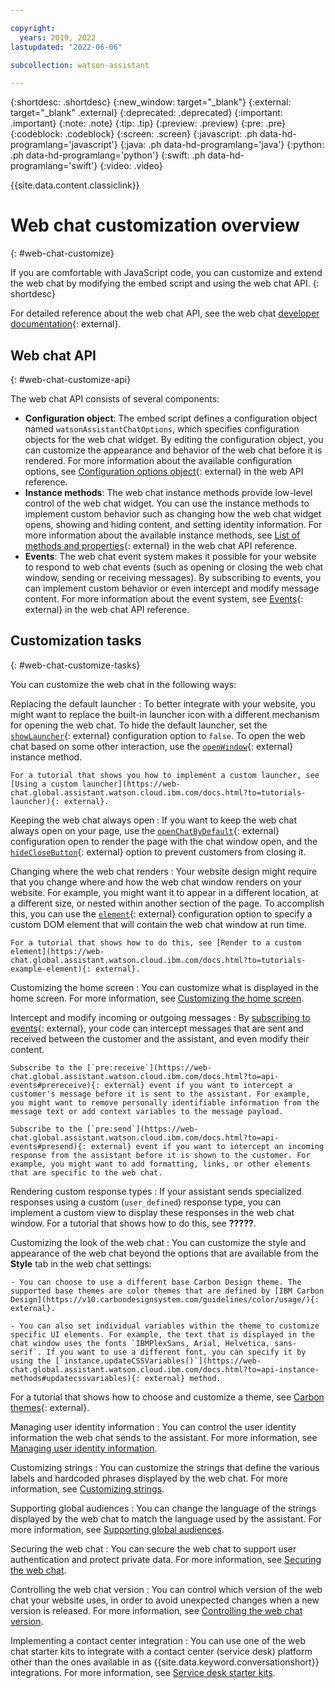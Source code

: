 ```yaml
---

copyright:
  years: 2019, 2022
lastupdated: "2022-06-06"

subcollection: watson-assistant

---
```


{:shortdesc: .shortdesc}
{:new_window: target="_blank"}
{:external: target="_blank" .external}
{:deprecated: .deprecated}
{:important: .important}
{:note: .note}
{:tip: .tip}
{:preview: .preview}
{:pre: .pre}
{:codeblock: .codeblock}
{:screen: .screen}
{:javascript: .ph data-hd-programlang='javascript'}
{:java: .ph data-hd-programlang='java'}
{:python: .ph data-hd-programlang='python'}
{:swift: .ph data-hd-programlang='swift'}
{:video: .video}

{{site.data.content.classiclink}}

# Web chat customization overview
{: #web-chat-customize}

If you are comfortable with JavaScript code, you can customize and extend the web chat by modifying the embed script and using the web chat API.
{: shortdesc}

For detailed reference about the web chat API, see the web chat [developer documentation](https://web-chat.global.assistant.watson.cloud.ibm.com/docs.html?to=){: external}.

## Web chat API
{: #web-chat-customize-api}

The web chat API consists of several components:

- **Configuration object**: The embed script defines a configuration object named `watsonAssistantChatOptions`, which specifies configuration objects for the web chat widget. By editing the configuration object, you can customize the appearance and behavior of the web chat before it is rendered. For more information about the available configuration options, see [Configuration options object](https://web-chat.global.assistant.watson.cloud.ibm.com/docs.html?to=api-configuration#configurationobject){: external} in the web API reference.
- **Instance methods**: The web chat instance methods provide low-level control of the web chat widget. You can use the instance methods to implement custom behavior such as changing how the web chat widget opens, showing and hiding content, and setting identity information. For more information about the available instance methods, see [List of methods and properties](https://web-chat.global.assistant.watson.cloud.ibm.com/docs.html?to=api-instance-methods#listofmethods){: external} in the web chat API reference.
- **Events**: The web chat event system makes it possible for your website to respond to web chat events (such as opening or closing the web chat window, sending or receiving messages). By subscribing to events, you can implement custom behavior or even intercept and modify message content. For more information about the event system, see [Events](https://web-chat.global.assistant.watson.cloud.ibm.com/docs.html?to=api-events){: external} in the web chat API reference.

## Customization tasks
{: #web-chat-customize-tasks}

You can customize the web chat in the following ways:

Replacing the default launcher
:   To better integrate with your website, you might want to replace the built-in launcher icon with a different mechanism for opening the web chat. To hide the default launcher, set the [`showLauncher`](https://web-chat.global.assistant.watson.cloud.ibm.com/docs.html?to=api-configuration#optionsshowLauncher){: external} configuration option to `false`. To open the web chat based on some other interaction, use the [`openWindow`](https://web-chat.global.assistant.watson.cloud.ibm.com/docs.html?to=api-instance-methods#openwindow){: external} instance method.

    For a tutorial that shows you how to implement a custom launcher, see [Using a custom launcher](https://web-chat.global.assistant.watson.cloud.ibm.com/docs.html?to=tutorials-launcher){: external}.

Keeping the web chat always open
:    If you want to keep the web chat always open on your page, use the [`openChatByDefault`](https://web-chat.global.assistant.watson.cloud.ibm.com/docs.html?to=api-configuration#optionsopenChatByDefault){: external} configuration open to render the page with the chat window open, and the [`hideCloseButton`](https://web-chat.global.assistant.watson.cloud.ibm.com/docs.html?to=api-configuration#optionshideCloseButton){: external} option to prevent customers from closing it.

Changing where the web chat renders
:   Your website design might require that you change where and how the web chat window renders on your website. For example, you might want it to appear in a different location, at a different size, or nested within another section of the page. To accomplish this, you can use the [`element`](https://web-chat.global.assistant.watson.cloud.ibm.com/docs.html?to=api-configuration#optionselement){: external} configuration option to specify a custom DOM element that will contain the web chat window at run time.

    For a tutorial that shows how to do this, see [Render to a custom element](https://web-chat.global.assistant.watson.cloud.ibm.com/docs.html?to=tutorials-example-element){: external}.

Customizing the home screen
:   You can customize what is displayed in the home screen. For more information, see [Customizing the home screen](/docs/watson-assistant?topic=watson-assistant-web-chat-customize-home-screen).

Intercept and modify incoming or outgoing messages
:   By [subscribing to events](https://web-chat.global.assistant.watson.cloud.ibm.com/docs.html?to=api-events#summary){: external}, your code can intercept messages that are sent and received between the customer and the assistant, and even modify their content.

    Subscribe to the [`pre:receive`](https://web-chat.global.assistant.watson.cloud.ibm.com/docs.html?to=api-events#prereceive){: external} event if you want to intercept a customer's message before it is sent to the assistant. For example, you might want to remove personally identifiable information from the message text or add context variables to the message payload.
    
    Subscribe to the [`pre:send`](https://web-chat.global.assistant.watson.cloud.ibm.com/docs.html?to=api-events#presend){: external} event if you want to intercept an incoming response from the assistant before it is shown to the customer. For example, you might want to add formatting, links, or other elements that are specific to the web chat.

Rendering custom response types
:   If your assistant sends specialized responses using a custom (`user_defined`) response type, you can implement a custom view to display these responses in the web chat window. For a tutorial that shows how to do this, see **?????**.

Customizing the look of the web chat
:   You can customize the style and appearance of the web chat beyond the options that are available from the **Style** tab in the web chat settings:

    - You can choose to use a different base Carbon Design theme. The supported base themes are color themes that are defined by [IBM Carbon Design](https://v10.carbondesignsystem.com/guidelines/color/usage/){: external}.

    - You can also set individual variables within the theme to customize specific UI elements. For example, the text that is displayed in the chat window uses the fonts `IBMPlexSans, Arial, Helvetica, sans-serif`. If you want to use a different font, you can specify it by using the [`instance.updateCSSVariables()`](https://web-chat.global.assistant.watson.cloud.ibm.com/docs.html?to=api-instance-methods#updatecssvariables){: external} method.

 For a tutorial that shows how to choose and customize a theme, see [Carbon themes](https://web-chat.global.assistant.watson.cloud.ibm.com/docs.html?to=tutorials-carbon-themes){: external}.

Managing user identity information
:   You can control the user identity information the web chat sends to the assistant. For more information, see [Managing user identity information](/docs/watson-assistant?topic=watson-assistant-web-chat-customize-userid).

Customizing strings
:   You can customize the strings that define the various labels and hardcoded phrases displayed by the web chat. For more information, see [Customizing strings](/docs/watson-assistant?topic=watson-assistant-web-chat-customize-strings).

Supporting global audiences
:   You can change the language of the strings displayed by the web chat to match the language used by the assistant. For more information, see [Supporting global audiences](/docs/watson-assistant?topic=watson-assistant-web-chat-customize-global).

Securing the web chat
:   You can secure the web chat to support user authentication and protect private data. For more information, see [Securing the web chat](/docs/watson-assistant?topic=watson-assistant-web-chat-security).

Controlling the web chat version
:   You can control which version of the web chat your website uses, in order to avoid unexpected changes when a new version is released. For more information, see [Controlling the web chat version](/docs/watson-assistant?topic=watson-assistant-web-chat-customize-versions).

Implementing a contact center integration
:   You can use one of the web chat starter kits to integrate with a contact center (service desk) platform other than the ones available in as {{site.data.keyword.conversationshort}} integrations. For more information, see [Service desk starter kits](/docs/watson-assistant?topic=watson-assistant-web-chat-service-desk-starter-kits).

